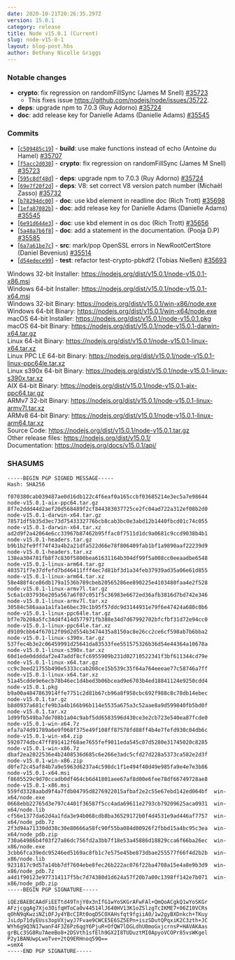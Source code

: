 ```yaml
---
date: 2020-10-21T20:26:35.297Z
version: 15.0.1
category: release
title: Node v15.0.1 (Current)
slug: node-v15-0-1
layout: blog-post.hbs
author: Bethany Nicolle Griggs
---
```


### Notable changes

* **crypto**: fix regression on randomFillSync (James M Snell) [#35723](https://github.com/nodejs/node/pull/35723)
  * This fixes issue https://github.com/nodejs/node/issues/35722.
* **deps**: upgrade npm to 7.0.3 (Ruy Adorno) [#35724](https://github.com/nodejs/node/pull/35724)
* **doc**: add release key for Danielle Adams (Danielle Adams) [#35545](https://github.com/nodejs/node/pull/35545)

### Commits

* [[`c509485c19`](https://github.com/nodejs/node/commit/c509485c19)] - **build**: use make functions instead of echo (Antoine du Hamel) [#35707](https://github.com/nodejs/node/pull/35707)
* [[`f5acc2d030`](https://github.com/nodejs/node/commit/f5acc2d030)] - **crypto**: fix regression on randomFillSync (James M Snell) [#35723](https://github.com/nodejs/node/pull/35723)
* [[`595c8df48d`](https://github.com/nodejs/node/commit/595c8df48d)] - **deps**: upgrade npm to 7.0.3 (Ruy Adorno) [#35724](https://github.com/nodejs/node/pull/35724)
* [[`69e7f20f2d`](https://github.com/nodejs/node/commit/69e7f20f2d)] - **deps**: V8: set correct V8 version patch number (Michaël Zasso) [#35732](https://github.com/nodejs/node/pull/35732)
* [[`b78294dc00`](https://github.com/nodejs/node/commit/b78294dc00)] - **doc**: use kbd element in readline doc (Rich Trott) [#35698](https://github.com/nodejs/node/pull/35698)
* [[`1efa87082b`](https://github.com/nodejs/node/commit/1efa87082b)] - **doc**: add release key for Danielle Adams (Danielle Adams) [#35545](https://github.com/nodejs/node/pull/35545)
* [[`6e91d644e3`](https://github.com/nodejs/node/commit/6e91d644e3)] - **doc**: use kbd element in os doc (Rich Trott) [#35656](https://github.com/nodejs/node/pull/35656)
* [[`5a48a7b6f8`](https://github.com/nodejs/node/commit/5a48a7b6f8)] - **doc**: add a statement in the documentation. (Pooja D.P) [#35585](https://github.com/nodejs/node/pull/35585)
* [[`6a7a61be7c`](https://github.com/nodejs/node/commit/6a7a61be7c)] - **src**: mark/pop OpenSSL errors in NewRootCertStore (Daniel Bevenius) [#35514](https://github.com/nodejs/node/pull/35514)
* [[`d54edece99`](https://github.com/nodejs/node/commit/d54edece99)] - **test**: refactor test-crypto-pbkdf2 (Tobias Nießen) [#35693](https://github.com/nodejs/node/pull/35693)

Windows 32-bit Installer: https://nodejs.org/dist/v15.0.1/node-v15.0.1-x86.msi \
Windows 64-bit Installer: https://nodejs.org/dist/v15.0.1/node-v15.0.1-x64.msi \
Windows 32-bit Binary: https://nodejs.org/dist/v15.0.1/win-x86/node.exe \
Windows 64-bit Binary: https://nodejs.org/dist/v15.0.1/win-x64/node.exe \
macOS 64-bit Installer: https://nodejs.org/dist/v15.0.1/node-v15.0.1.pkg \
macOS 64-bit Binary: https://nodejs.org/dist/v15.0.1/node-v15.0.1-darwin-x64.tar.gz \
Linux 64-bit Binary: https://nodejs.org/dist/v15.0.1/node-v15.0.1-linux-x64.tar.xz \
Linux PPC LE 64-bit Binary: https://nodejs.org/dist/v15.0.1/node-v15.0.1-linux-ppc64le.tar.xz \
Linux s390x 64-bit Binary: https://nodejs.org/dist/v15.0.1/node-v15.0.1-linux-s390x.tar.xz \
AIX 64-bit Binary: https://nodejs.org/dist/v15.0.1/node-v15.0.1-aix-ppc64.tar.gz \
ARMv7 32-bit Binary: https://nodejs.org/dist/v15.0.1/node-v15.0.1-linux-armv7l.tar.xz \
ARMv8 64-bit Binary: https://nodejs.org/dist/v15.0.1/node-v15.0.1-linux-arm64.tar.xz \
Source Code: https://nodejs.org/dist/v15.0.1/node-v15.0.1.tar.gz \
Other release files: https://nodejs.org/dist/v15.0.1/ \
Documentation: https://nodejs.org/docs/v15.0.1/api/

### SHASUMS

```
-----BEGIN PGP SIGNED MESSAGE-----
Hash: SHA256

f070380cab039487ae0d16db122c4f6eaf0a165ccbf03685214e3ec5a7e98644  node-v15.0.1-aix-ppc64.tar.gz
8f7e2ddd44d2aef20d568489f2cf844383037725ce2fc04ad722a312ef08b2d0  node-v15.0.1-darwin-x64.tar.gz
78571df5b35d3ec73d7543332776bcb8cab3bc0e3abd12b1440fbcd01c74c055  node-v15.0.1-darwin-x64.tar.xz
ad2d9f2a42064e6cc33967b87462b95ffac0f7511d1dc9a0681c9ccd9038b4b1  node-v15.0.1-headers.tar.gz
b9b1b2fe9ff74f43a4b2a21dfa522d66e78f806409fab1bf1a9890aaf22239d9  node-v15.0.1-headers.tar.xz
138ea304781fb8f7c830f5800bea61631164b304df99f5a008cc0eeaadbe6548  node-v15.0.1-linux-arm64.tar.gz
403571f7e37dfefd7bd46411fff4ec7d81bf3d1a34feb37939ad35a06e61d855  node-v15.0.1-linux-arm64.tar.xz
58e488f4ce86db179a1536b789cbeb20565286ee890225e4103480faa4e2f528  node-v15.0.1-linux-armv7l.tar.gz
5c6a1c037936e205a567a6f07c051f5c36983e6672ed36afb3816d7bd742e346  node-v15.0.1-linux-armv7l.tar.xz
30584c586aaa1a1fa1e6bec39c1b95f57ddc9d3144931e79f6e47424a680c0b6  node-v15.0.1-linux-ppc64le.tar.gz
bf7e7b208a5fc34d4f414d577971fb388e34d7d67992702bfcfbf31d72e94cc0  node-v15.0.1-linux-ppc64le.tar.xz
d9109cbb64f67012f09d2d554b3474435a8150ac8e26cc2ce6cf598ab7b6bba2  node-v15.0.1-linux-s390x.tar.gz
537fec4b3e2c06459991d25641da83533fee551575326b36d54e44364a10678a  node-v15.0.1-linux-s390x.tar.xz
60d1ede0ddddaf2e47addf8cfc6955909b231d02710522341f3bf611344cd79e  node-v15.0.1-linux-x64.tar.gz
cc9c3eed21755b490e5333ccab208ce15b539c35f64a764eeeae77c58746a7ff  node-v15.0.1-linux-x64.tar.xz
51a45cdde9e6ecb78b46ec1d4bed3b06bcead9e6703b4ed18841124e9250cdd4  node-v15.0.1.pkg
b9a00a4847863914ffe7751c2d81b67cb96a8f958cbc692f988c8c78db14ebec  node-v15.0.1.tar.gz
b8d0937a681cfe9b3a4b166b96b114e5535a675a3c52aae8a9d599840fb5bd0f  node-v15.0.1.tar.xz
1d99fb549ba7de708b1a04c9abf5dd6583596d430ce3e2cb723e540ea87fcde0  node-v15.0.1-win-x64.7z
efa7a74d91789a6e9f068f375e49f108ff87578fd88ff4b4e7fefd930c04db6c  node-v15.0.1-win-x64.zip
5920774dbc47ff891412f68ae7655fef9011eda545c07d5280e31745020c8285  node-v15.0.1-win-x86.7z
dbaf2ea2022536e4b2408536d685c6e266e3adc5cfd27d228a5373ca582e2d3f  node-v15.0.1-win-x86.zip
d0fe72c45af84b7a9e5963d6237a4c598dc1f1e494f40d49e985fa9e4e7e3b86  node-v15.0.1-x64.msi
f8685529c9d70ccadb0df464cb6d41801aee67af8d00e6fee78df66749728ae8  node-v15.0.1-x86.msi
559fd3328aabd9f4a7fdb04795d8276922015afbaf2e2c55e67ebd142ed064bf  win-x64/node.exe
0668ebb22765d3e797c4401f36587f5cc4ada69611e2793cb79209625aca0931  win-x64/node.lib
cf56e1377da62d4a1fda3e94b068cdb8ba36529172b0f4d4531e9ad446af7757  win-x64/node_pdb.7z
2f3d94a71330dd38c30e80666a58fc90f55ba084d00926f2fbbd15a4bc95c3ea  win-x64/node_pdb.zip
730a64986b4f03f27a86dc756fd2a3bb7f18e53a45886d18829cca6f66ba26ec  win-x86/node.exe
3cbb6fca39edc95246ed5169ac8fb1c7e575e45be873dbae255577f66f4d2b2b  win-x86/node.lib
9231817c9d57a14bb7df7604ebe8fec26b222ac076f22ba4708a15e4a8e9b3d9  win-x86/node_pdb.7z
a4d1f90123e977314117f5bc7d74380d1d624a57f20b7a00c1398ff142e7b071  win-x86/node_pdb.zip
-----BEGIN PGP SIGNATURE-----

iQEzBAEBCAAdFiEETtd49TnjY0x3nIfG1wYoSKGrAFwFAl+QmQoACgkQ1wYoSKGr
AFzjcggAg7Xjo3OifqHToCa0v44514lJ640HV13K1oZSlzgTcIKME7+06Z10VCRs
qOhN9qKwziNZi0FJy4YBcCIRt0oqD5COXAHsfqt9fgiiA0/1w2gyBXDnkch+TKuy
JsLdp71dyEUss3opVXjwyJ7Fvae9CWCE5E6SZ5EPn+iszSDutQPqxiK2C3zth+JC
WYh6g9Q3N17wanF4F3Z6Pz6qgY6PjuR+OfQW7lDGLdhU0moGxjcrnsP+HAVAKAas
grBLc3SG8Ru7AeeBo8+2DSVth1sfElh9GX2I8TUDuztMI0ApyoVCOPr85vsWKgel
P2y1BANUwpLwoTve+2tQ9ERHnoq59Q==
=smX4
-----END PGP SIGNATURE-----

```
